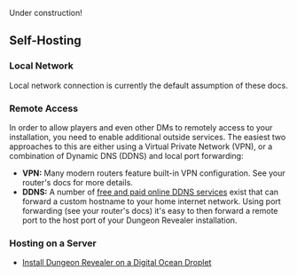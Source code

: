 Under construction!

## Self-Hosting

### Local Network

Local network connection is currently the default assumption of these docs.

### Remote Access

In order to allow players and even other DMs to remotely access to your installation, you need to enable additional outside services. The easiest two approaches to this are either using a Virtual Private Network (VPN), or a combination of Dynamic DNS (DDNS) and local port forwarding:

* **VPN:** Many modern routers feature built-in VPN configuration. See your router's docs for more details.
* **DDNS:** A number of [free and paid online DDNS services](https://www.google.com/search?q=dynamic+dns&oq=dynamic+dns) exist that can forward a custom hostname to your home internet network. Using port forwarding (see your router's docs) it's easy to then forward a remote port to the host port of your Dungeon Revealer installation.

### Hosting on a Server

- [Install Dungeon Revealer on a Digital Ocean Droplet](https://www.ehrenpforte.com/technical-2/943/)
